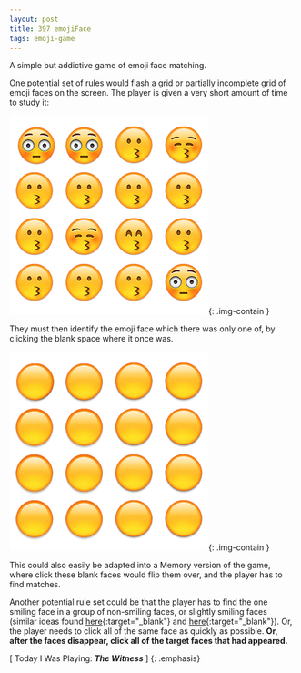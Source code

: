 ```yaml
---
layout: post
title: 397 emojiFace
tags: emoji-game
---
```

A simple but addictive game of emoji face matching.

One potential set of rules would flash a grid or partially incomplete grid of emoji faces on the screen. The player is given a very short amount of time to study it:

![emojiFace1](/img/games/397_emojiFace.png "emojiFace1"){: .img-contain }

They must then identify the emoji face which there was only one of, by clicking the blank space where it once was.

![emojiFace2](/img/games/397_emojiFace_2.png "emojiFace2"){: .img-contain }

This could also easily be adapted into a Memory version of the game, where click these blank faces would flip them over, and the player has to find matches.

Another potential rule set could be that the player has to find the one smiling face in a group of non-smiling faces, or slightly smiling faces (similar ideas found [here](http://baldwinlab.mcgill.ca/labmaterials/materials_BBC.html){:target="_blank"} and [here](http://www.lumosity.com/){:target="_blank"}). Or, the player needs to click all of the same face as quickly as possible.  **Or, after the faces disappear, click all of the target faces that had appeared.**

[ Today I Was Playing: ***The Witness*** ]
{: .emphasis}